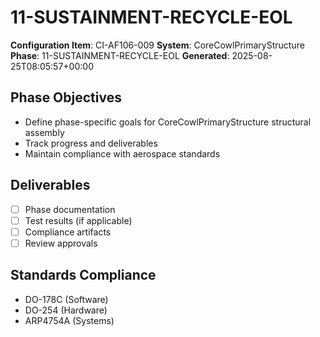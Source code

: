 # 11-SUSTAINMENT-RECYCLE-EOL

**Configuration Item**: CI-AF106-009
**System**: CoreCowlPrimaryStructure
**Phase**: 11-SUSTAINMENT-RECYCLE-EOL
**Generated**: 2025-08-25T08:05:57+00:00

## Phase Objectives
- Define phase-specific goals for CoreCowlPrimaryStructure structural assembly
- Track progress and deliverables
- Maintain compliance with aerospace standards

## Deliverables
- [ ] Phase documentation
- [ ] Test results (if applicable)
- [ ] Compliance artifacts
- [ ] Review approvals

## Standards Compliance
- DO-178C (Software)
- DO-254 (Hardware)
- ARP4754A (Systems)

